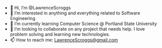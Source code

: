- 👋 Hi, I’m @LawrenceScroggs
- 👀 I’m interested in anything and everything related to Software Engineering
- 🌱 I’m currently learning Computer Science @ Portland State University
- 💞️ I’m looking to collaborate on any project that needs help.  I love problem solving and learning new technologies.
- 📫 How to reach me: LawrenceScroggs@gmail.com

<!---
LawrenceScroggs/LawrenceScroggs is a ✨ special ✨ repository because its `README.md` (this file) appears on your GitHub profile.
You can click the Preview link to take a look at your changes.
--->
